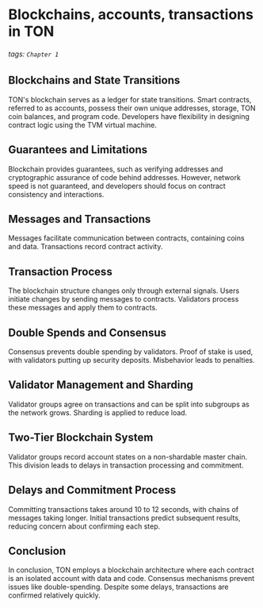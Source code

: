 # Blockchains, accounts, transactions in TON

###### tags: `Chapter 1`

## Blockchains and State Transitions
TON's blockchain serves as a ledger for state transitions. Smart contracts, referred to as accounts, possess their own unique addresses, storage, TON coin balances, and program code. Developers have flexibility in designing contract logic using the TVM virtual machine.

## Guarantees and Limitations 
Blockchain provides guarantees, such as verifying addresses and cryptographic assurance of code behind addresses. However, network speed is not guaranteed, and developers should focus on contract consistency and interactions.

## Messages and Transactions
Messages facilitate communication between contracts, containing coins and data. Transactions record contract activity. 

## Transaction Process
The blockchain structure changes only through external signals. Users initiate changes by sending messages to contracts. Validators process these messages and apply them to contracts.

## Double Spends and Consensus
Consensus prevents double spending by validators. Proof of stake is used, with validators putting up security deposits. Misbehavior leads to penalties.

## Validator Management and Sharding
Validator groups agree on transactions and can be split into subgroups as the network grows. Sharding is applied to reduce load.

## Two-Tier Blockchain System
Validator groups record account states on a non-shardable master chain. This division leads to delays in transaction processing and commitment.

## Delays and Commitment Process
Committing transactions takes around 10 to 12 seconds, with chains of messages taking longer. Initial transactions predict subsequent results, reducing concern about confirming each step.


## Conclusion 
In conclusion, TON employs a blockchain architecture where each contract is an isolated account with data and code. Consensus mechanisms prevent issues like double-spending. Despite some delays, transactions are confirmed relatively quickly.
